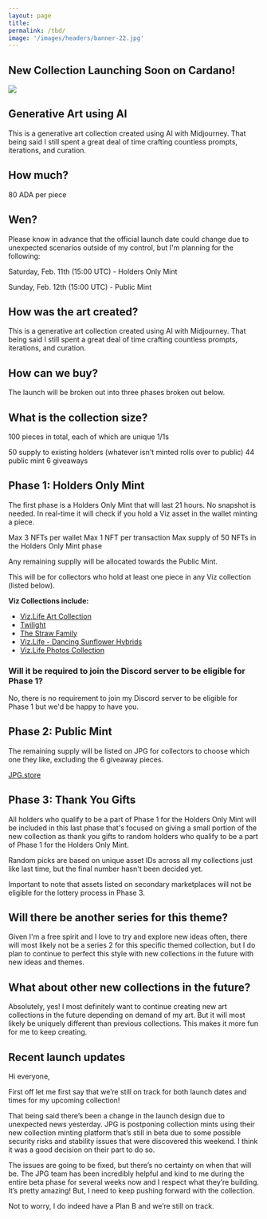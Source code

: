 ```yaml
---
layout: page
title:  
permalink: /tbd/
image: '/images/headers/banner-22.jpg'
---
```


## New Collection Launching Soon on Cardano!
![](/images/dawn-to-dusk-part-full-100-v4.jpg) 

## Generative Art using AI
This is a generative art collection created using AI with Midjourney. That being said I still spent a great deal of time crafting countless prompts, iterations, and curation.

## How much? 
80 ADA per piece 

## Wen?
Please know in advance that the official launch date could change due to unexpected scenarios outside of my control, but I'm planning for the following:

Saturday, Feb. 11th (15:00 UTC) - Holders Only Mint 

Sunday, Feb. 12th (15:00 UTC) - Public Mint

## How was the art created?
This is a generative art collection created using AI with Midjourney. That being said I still spent a great deal of time crafting countless prompts, iterations, and curation. 

## How can we buy? 
The launch will be broken out into three phases broken out below.

## What is the collection size?
100 pieces in total, each of which are unique 1/1s

50 supply to existing holders (whatever isn't minted rolls over to public)
44 public mint 
6 giveaways

## Phase 1: Holders Only Mint
The first phase is a Holders Only Mint that will last 21 hours. No snapshot is needed. In real-time it will check if you hold a Viz asset in the wallet minting a piece.

Max 3 NFTs per wallet 
Max 1 NFT per transaction 
Max supply of 50 NFTs in the Holders Only Mint phase 

Any remaining supplly will be allocated towards the Public Mint. 
 
This will be for collectors who hold at least one piece in any Viz collection (listed below). 

**Viz Collections include:**
- [Viz.Life Art Collection](https://www.jpg.store/collection/vizlifeartcollection)
- [Twilight](https://www.jpg.store/collection/twilight)
- [The Straw Family](https://www.jpg.store/collection/thestrawfamily)
- [Viz.Life - Dancing Sunflower Hybrids](https://www.jpg.store/collection/vizlifedancingsunflowerhybrids)
- [Viz.Life Photos Collection](https://www.jpg.store/collection/vizlifephotoscollection)

### Will it be required to join the Discord server to be eligible for Phase 1? 
No, there is no requirement to join my Discord server to be eligible for Phase 1 but we'd be happy to have you. 

## Phase 2: Public Mint
The remaining supply will be listed on JPG for collectors to choose which one they like, excluding the 6 giveaway pieces. 

[JPG.store](https://www.jpg.store/)

## Phase 3: Thank You Gifts 
 All holders who qualify to be a part of Phase 1 for the Holders Only Mint will be included in this last phase that's focused on giving a small portion of the new collection as thank you gifts to random holders who qualify to be a part of Phase 1 for the Holders Only Mint. 

Random picks are based on unique asset IDs across all my collections just like last time, but the final number hasn't been decided yet.
 
Important to note that assets listed on secondary marketplaces will not be eligible for the lottery process in Phase 3. 

## Will there be another series for this theme?
Given I'm a free spirit and I love to try and explore new ideas often, there will most likely not be a series 2 for this specific themed collection, but I do plan to continue to perfect this style with new collections in the future with new ideas and themes. 

## What about other new collections in the future?
Absolutely, yes! I most definitely want to continue creating new art collections in the future depending on demand of my art. But it will most likely be uniquely different than previous collections. This makes it more fun for me to keep creating. 

## Recent launch updates 
Hi everyone, 

First off let me first say that we’re still on track for both launch dates and times for my upcoming collection! 

That being said there’s been a change in the launch design due to unexpected news yesterday. JPG is postponing collection mints using their new collection minting platform that’s still in beta due to some possible security risks and stability issues that were discovered this weekend. I think it was a good decision on their part to do so. 

The issues are going to be fixed, but there’s no certainty on when that will be. The JPG team has been incredibly helpful and kind to me during the entire beta phase for several weeks now and I respect what they’re building. It’s pretty amazing! But, I need to keep pushing forward with the collection. 

Not to worry, I do indeed have a Plan B and we’re still on track.

